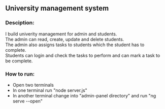 ## University management system

### Desciption:
I build univerity management for admin and students. <br>
The admin can read, create, update and delete students. <br>
The admin also assigns tasks to students which the student has to complete. <br>
Students can login and check the tasks to perform and can mark a task to be complete.

### How to run:
* Open two terminals
* In one terminal run "node server.js"
* In another terminal change into "admin-panel directory" and run "ng serve --open"
